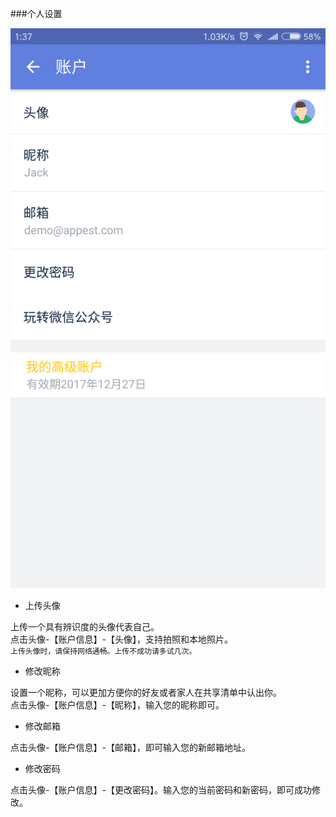 ###个人设置

![](Personal.png)

* 上传头像

上传一个具有辨识度的头像代表自己。
<br>点击头像-【账户信息】-【头像】，支持拍照和本地照片。
<br >`上传头像时，请保持网络通畅。上传不成功请多试几次。`

* 修改昵称

设置一个昵称，可以更加方便你的好友或者家人在共享清单中认出你。
<br>点击头像-【账户信息】-【昵称】，输入您的昵称即可。

* 修改邮箱

点击头像-【账户信息】-【邮箱】，即可输入您的新邮箱地址。

* 修改密码

点击头像-【账户信息】-【更改密码】。输入您的当前密码和新密码，即可成功修改。


